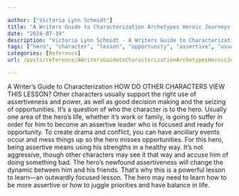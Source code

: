 ```yaml
---

author: ["Victoria Lynn Schmidt"]
title: "A Writers Guide to Characterization Archetypes Heroic Journeys and Other Elements of Dynamic Character Development - part0015_split_004.html"
date: "2024-07-19"
description: "Victoria Lynn Schmidt - A Writers Guide to Characterization Archetypes Heroic Journeys and Other Elements of Dynamic Character Development"
tags: ["hero", "character", "lesson", "opportunity", "assertive", "usually", "assertiveness", "life", "focused", "way", "may", "writer", "guide", "characterization", "view", "support", "right", "use", "power", "well", "good", "decision", "making", "seizing", "question"]
categories: [Reference]
url: /posts/reference/AWritersGuidetoCharacterizationArchetypesHeroicJourneysandOtherElementsofDynamicCharacterDevelopment-part0015split004html

---
```



A Writer’s Guide to Characterization
HOW DO OTHER CHARACTERS VIEW THIS LESSON?
Other characters usually support the right use of assertiveness and power, as well as good decision making and the seizing of opportunities. It’s a question of who the character is to the hero. Usually one area of the hero’s life, whether it’s work or family, is going to suffer in order for him to become an assertive leader who is focused and ready for opportunity. To create drama and conflict, you can have ancillary events occur and mess things up so the hero misses opportunities.
For this hero, being assertive means using his strengths in a healthy way. It’s not aggressive, though other characters may see it that way and accuse him of doing something bad. The hero’s newfound assertiveness will change the dynamic between him and his friends. That’s why this is a powerful lesson to learn—an outwardly focused lesson. The hero may need to learn how to be more assertive or how to juggle priorities and have balance in life.
